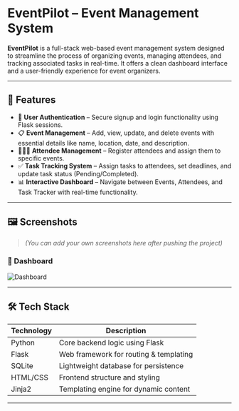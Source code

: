 # EventPilot – Event Management System

**EventPilot** is a full-stack web-based event management system designed to streamline the process of organizing events, managing attendees, and tracking associated tasks in real-time. It offers a clean dashboard interface and a user-friendly experience for event organizers.

---

## 🚀 Features

- 🔐 **User Authentication** – Secure signup and login functionality using Flask sessions.
- 📋 **Event Management** – Add, view, update, and delete events with essential details like name, location, date, and description.
- 🧑‍🤝‍🧑 **Attendee Management** – Register attendees and assign them to specific events.
- ✅ **Task Tracking System** – Assign tasks to attendees, set deadlines, and update task status (Pending/Completed).
- 📊 **Interactive Dashboard** – Navigate between Events, Attendees, and Task Tracker with real-time functionality.

---

## 🖼️ Screenshots

> *(You can add your own screenshots here after pushing the project)*
### 🔹 Dashboard
![Dashboard](https://github.com/your-username/repo-name/blob/main/screenshots/dashboard.png?raw=true)


---

## 🛠️ Tech Stack

| Technology | Description                             |
|------------|-----------------------------------------|
| Python     | Core backend logic using Flask          |
| Flask      | Web framework for routing & templating  |
| SQLite     | Lightweight database for persistence    |
| HTML/CSS   | Frontend structure and styling          |
| Jinja2     | Templating engine for dynamic content   |

---
